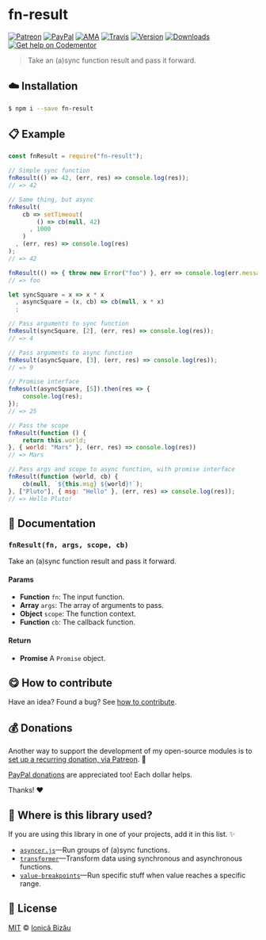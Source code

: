 
# fn-result

 [![Patreon](https://img.shields.io/badge/Support%20me%20on-Patreon-%23e6461a.svg)][patreon] [![PayPal](https://img.shields.io/badge/%24-paypal-f39c12.svg)][paypal-donations] [![AMA](https://img.shields.io/badge/ask%20me-anything-1abc9c.svg)](https://github.com/IonicaBizau/ama) [![Travis](https://img.shields.io/travis/IonicaBizau/fn-result.svg)](https://travis-ci.org/IonicaBizau/fn-result/) [![Version](https://img.shields.io/npm/v/fn-result.svg)](https://www.npmjs.com/package/fn-result) [![Downloads](https://img.shields.io/npm/dt/fn-result.svg)](https://www.npmjs.com/package/fn-result) [![Get help on Codementor](https://cdn.codementor.io/badges/get_help_github.svg)](https://www.codementor.io/johnnyb?utm_source=github&utm_medium=button&utm_term=johnnyb&utm_campaign=github)

> Take an (a)sync function result and pass it forward.

## :cloud: Installation

```sh
$ npm i --save fn-result
```


## :clipboard: Example



```js
const fnResult = require("fn-result");

// Simple sync function
fnResult(() => 42, (err, res) => console.log(res));
// => 42

// Same thing, but async
fnResult(
    cb => setTimeout(
        () => cb(null, 42)
      , 1000
    )
  , (err, res) => console.log(res)
);
// => 42

fnResult(() => { throw new Error("foo") }, err => console.log(err.message));
// => foo

let syncSquare = x => x * x
  , asyncSquare = (x, cb) => cb(null, x * x)
  ;

// Pass arguments to sync function
fnResult(syncSquare, [2], (err, res) => console.log(res));
// => 4

// Pass arguments to async function
fnResult(asyncSquare, [3], (err, res) => console.log(res));
// => 9

// Promise interface
fnResult(asyncSquare, [5]).then(res => {
    console.log(res);
});
// => 25

// Pass the scope
fnResult(function () {
    return this.world;
}, { world: "Mars" }, (err, res) => console.log(res))
// => Mars

// Pass args and scope to async function, with promise interface
fnResult(function (world, cb) {
    cb(null, `${this.msg} ${world}!`);
}, ["Pluto"], { msg: "Hello" }, (err, res) => console.log(res));
// => Hello Pluto!
```

## :memo: Documentation


### `fnResult(fn, args, scope, cb)`
Take an (a)sync function result and pass it forward.

#### Params
- **Function** `fn`: The input function.
- **Array** `args`: The array of arguments to pass.
- **Object** `scope`: The function context.
- **Function** `cb`: The callback function.

#### Return
- **Promise** A `Promise` object.



## :yum: How to contribute
Have an idea? Found a bug? See [how to contribute][contributing].


## :moneybag: Donations

Another way to support the development of my open-source modules is
to [set up a recurring donation, via Patreon][patreon]. :rocket:

[PayPal donations][paypal-donations] are appreciated too! Each dollar helps.

Thanks! :heart:

## :dizzy: Where is this library used?
If you are using this library in one of your projects, add it in this list. :sparkles:


 - [`asyncer.js`](https://github.com/IonicaBizau/asyncer.js#readme)—Run groups of (a)sync functions.
 - [`transformer`](https://github.com/IonicaBizau/transformer#readme)—Transform data using synchronous and asynchronous functions.
 - [`value-breakpoints`](https://github.com/IonicaBizau/value-breakpoints#readme)—Run specific stuff when value reaches a specific range.

## :scroll: License

[MIT][license] © [Ionică Bizău][website]

[patreon]: https://www.patreon.com/ionicabizau
[paypal-donations]: https://www.paypal.com/cgi-bin/webscr?cmd=_s-xclick&hosted_button_id=RVXDDLKKLQRJW
[donate-now]: http://i.imgur.com/6cMbHOC.png

[license]: http://showalicense.com/?fullname=Ionic%C4%83%20Biz%C4%83u%20%3Cbizauionica%40gmail.com%3E%20(http%3A%2F%2Fionicabizau.net)&year=2016#license-mit
[website]: http://ionicabizau.net
[contributing]: /CONTRIBUTING.md
[docs]: /DOCUMENTATION.md

